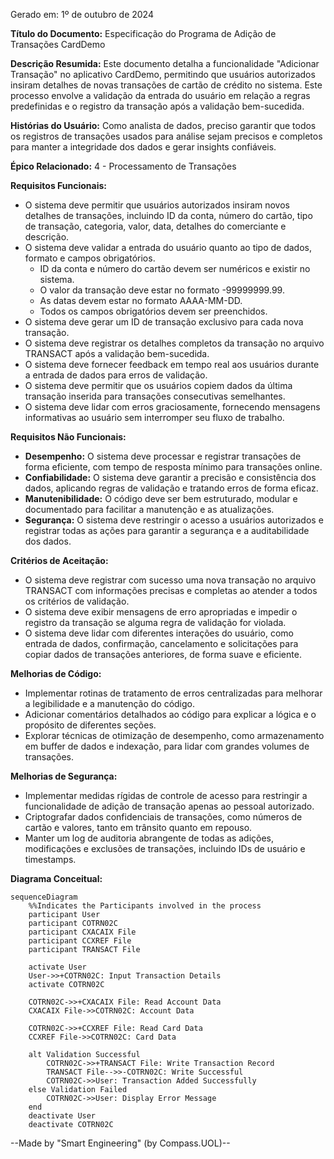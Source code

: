 Gerado em: 1º de outubro de 2024

**Título do Documento:** Especificação do Programa de Adição de Transações CardDemo

**Descrição Resumida:** Este documento detalha a funcionalidade "Adicionar Transação" no aplicativo CardDemo, permitindo que usuários autorizados insiram detalhes de novas transações de cartão de crédito no sistema. Este processo envolve a validação da entrada do usuário em relação a regras predefinidas e o registro da transação após a validação bem-sucedida.

**Histórias do Usuário:** Como analista de dados, preciso garantir que todos os registros de transações usados para análise sejam precisos e completos para manter a integridade dos dados e gerar insights confiáveis.

**Épico Relacionado:**  4 - Processamento de Transações

**Requisitos Funcionais:**
- O sistema deve permitir que usuários autorizados insiram novos detalhes de transações, incluindo ID da conta, número do cartão, tipo de transação, categoria, valor, data, detalhes do comerciante e descrição.
- O sistema deve validar a entrada do usuário quanto ao tipo de dados, formato e campos obrigatórios. 
    - ID da conta e número do cartão devem ser numéricos e existir no sistema.
    - O valor da transação deve estar no formato -99999999.99.
    - As datas devem estar no formato AAAA-MM-DD.
    - Todos os campos obrigatórios devem ser preenchidos.
- O sistema deve gerar um ID de transação exclusivo para cada nova transação.
- O sistema deve registrar os detalhes completos da transação no arquivo TRANSACT após a validação bem-sucedida.
- O sistema deve fornecer feedback em tempo real aos usuários durante a entrada de dados para erros de validação.
- O sistema deve permitir que os usuários copiem dados da última transação inserida para transações consecutivas semelhantes.
- O sistema deve lidar com erros graciosamente, fornecendo mensagens informativas ao usuário sem interromper seu fluxo de trabalho.

**Requisitos Não Funcionais:**
- **Desempenho:** O sistema deve processar e registrar transações de forma eficiente, com tempo de resposta mínimo para transações online.
- **Confiabilidade:** O sistema deve garantir a precisão e consistência dos dados, aplicando regras de validação e tratando erros de forma eficaz.
- **Manutenibilidade:** O código deve ser bem estruturado, modular e documentado para facilitar a manutenção e as atualizações.
- **Segurança:** O sistema deve restringir o acesso a usuários autorizados e registrar todas as ações para garantir a segurança e a auditabilidade dos dados.

**Critérios de Aceitação:**
- O sistema deve registrar com sucesso uma nova transação no arquivo TRANSACT com informações precisas e completas ao atender a todos os critérios de validação.
- O sistema deve exibir mensagens de erro apropriadas e impedir o registro da transação se alguma regra de validação for violada.
- O sistema deve lidar com diferentes interações do usuário, como entrada de dados, confirmação, cancelamento e solicitações para copiar dados de transações anteriores, de forma suave e eficiente.

**Melhorias de Código:**
- Implementar rotinas de tratamento de erros centralizadas para melhorar a legibilidade e a manutenção do código.
- Adicionar comentários detalhados ao código para explicar a lógica e o propósito de diferentes seções.
- Explorar técnicas de otimização de desempenho, como armazenamento em buffer de dados e indexação, para lidar com grandes volumes de transações.

**Melhorias de Segurança:**
- Implementar medidas rígidas de controle de acesso para restringir a funcionalidade de adição de transação apenas ao pessoal autorizado.
- Criptografar dados confidenciais de transações, como números de cartão e valores, tanto em trânsito quanto em repouso.
- Manter um log de auditoria abrangente de todas as adições, modificações e exclusões de transações, incluindo IDs de usuário e timestamps.

**Diagrama Conceitual:**

```mermaid
sequenceDiagram
    %%Indicates the Participants involved in the process
    participant User
    participant COTRN02C
    participant CXACAIX File
    participant CCXREF File
    participant TRANSACT File

    activate User
    User->>+COTRN02C: Input Transaction Details
    activate COTRN02C
    
    COTRN02C->>+CXACAIX File: Read Account Data
    CXACAIX File->>COTRN02C: Account Data
    
    COTRN02C->>+CCXREF File: Read Card Data
    CCXREF File->>COTRN02C: Card Data

    alt Validation Successful
        COTRN02C->>+TRANSACT File: Write Transaction Record
        TRANSACT File-->>-COTRN02C: Write Successful
        COTRN02C->>User: Transaction Added Successfully
    else Validation Failed
        COTRN02C->>User: Display Error Message
    end
    deactivate User
    deactivate COTRN02C
```

--Made by "Smart Engineering" (by Compass.UOL)--